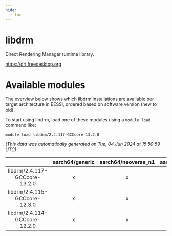 ```yaml
---
hide:
  - toc
---
```


libdrm
======


Direct Rendering Manager runtime library.

https://dri.freedesktop.org
# Available modules


The overview below shows which libdrm installations are available per target architecture in EESSI, ordered based on software version (new to old).

To start using libdrm, load one of these modules using a `module load` command like:

```shell
module load libdrm/2.4.117-GCCcore-13.2.0
```

*(This data was automatically generated on Tue, 04 Jun 2024 at 15:50:59 UTC)*  

| |aarch64/generic|aarch64/neoverse_n1|aarch64/neoverse_v1|x86_64/generic|x86_64/amd/zen2|x86_64/amd/zen3|x86_64/intel/haswell|x86_64/intel/skylake_avx512|
| :---: | :---: | :---: | :---: | :---: | :---: | :---: | :---: | :---: |
|libdrm/2.4.117-GCCcore-13.2.0|x|x|x|x|x|x|x|x|
|libdrm/2.4.115-GCCcore-12.3.0|x|x|x|x|x|x|x|x|
|libdrm/2.4.114-GCCcore-12.2.0|x|x|x|x|x|x|x|x|
